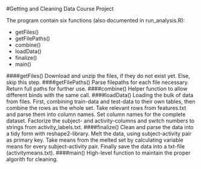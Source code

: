 #Getting and Cleaning Data Course Project

The program contain six functions (also documented in run_analysis.R):
* getFiles()
* getFilePaths() 
* combine()
* loadData() 
* finalize()
* main() 

####getFiles()
Download and unzip the files, if they do not exist yet. Else, skip this step.
####getFilePaths()
Parse filepaths for each file necessary. Return full paths for further use.
####combine()
Helper function to allow different binds with the same call.
####loadData()
Loading the bulk of data from files. 
First, combining train-data and test-data to their own tables, then combine the rows as the whole set.
Take relevant rows from features.txt and parse them into column names. Set column names for the complete dataset.
Factorize the subject- and activity-columns and switch numbers to strings from activity_labels.txt.
####finalize()
Clean and parse the data into a tidy form with reshape2-library.
Melt the data, using subject-activity pair as primary key.
Take means from the melted set by calculating variable means for every subject-activity pair. 
Finally save the data into a txt-file (activitymeans.txt).
####main()
High-level function to maintain the proper algorith for cleaning.











 








